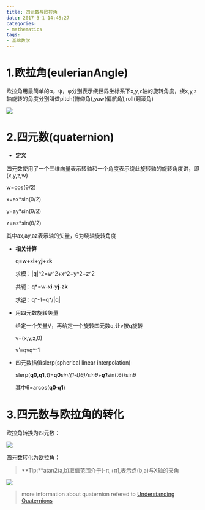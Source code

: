 ```yaml
---
title: 四元数与欧拉角
date: 2017-3-1 14:48:27
categories: 
- mathematics
tags: 
- 基础数学
---
```


# 1.欧拉角(eulerianAngle)

欧拉角用最简单的α，ψ，φ分别表示绕世界坐标系下x,y,z轴的旋转角度，绕x,y,z轴旋转的角度分别叫做pitch(俯仰角),yaw(偏航角),roll(翻滚角)

![](http://ohyqvzpmb.bkt.clouddn.com/images/%E6%95%B0%E5%AD%A6%E5%9F%BA%E7%A1%80/eulerianAngle.png)

# 2.四元数(quaternion)

- **定义**

四元数使用了一个三维向量表示转轴和一个角度表示绕此旋转轴的旋转角度讲，即(x,y,z,w)

w=cos(θ/2)

x=ax*sin(θ/2)

y=ay*sin(θ/2)

z=az*sin(θ/2)

其中ax,ay,az表示轴的矢量，θ为绕轴旋转角度

- **相关计算**

  q=w+x**i**+y**j**+z**k**

  求模：|q|^2=w^2+x^2+y^2+z^2

  共轭：q*=w-x**i**-y**j**-z**k**

  求逆：q^-1=q*/|q|

- 用四元数旋转矢量

  给定一个矢量V，再给定一个旋转四元数q,让v按q旋转

  v=(x,y,z,0)

  v’=qvq^-1

- 四元数插值slerp(spherical linear interpolation)

  slerp(**q0,q1,t**)=**q0***sin((1-t)θ)/sinθ+**q1***sin(tθ)/sinθ

  其中θ=arcos(**q0**·**q1**)

# 3.四元数与欧拉角的转化

欧拉角转换为四元数：

![](http://ohyqvzpmb.bkt.clouddn.com/images/%E6%95%B0%E5%AD%A6%E5%9F%BA%E7%A1%80/eulerianToQuaternion.png)

四元数转化为欧拉角：

> **Tip:**atan2(a,b)取值范围介于(-π,+π],表示点(b,a)与X轴的夹角

![](http://ohyqvzpmb.bkt.clouddn.com/images/%E6%95%B0%E5%AD%A6%E5%9F%BA%E7%A1%80/quaternionToEulerian.png)

>more information about quaternion refered to <a href="https://www.3dgep.com/understanding-quaternions/">Understanding Quaternions</a>

